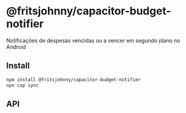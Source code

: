 # @fritsjohnny/capacitor-budget-notifier

Notificações de despesas vencidas ou a vencer em segundo plano no Android

## Install

```bash
npm install @fritsjohnny/capacitor-budget-notifier
npx cap sync
```

## API

<docgen-index></docgen-index>

<docgen-api>
<!-- run docgen to generate docs from the source -->
<!-- More info: https://github.com/ionic-team/capacitor-docgen -->
</docgen-api>

